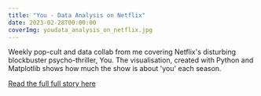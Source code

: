 ```yaml
---
title: "You - Data Analysis on Netflix"
date: 2023-02-28T00:00:00
coverImg: youdata_analysis_on_netflix.jpg
---
```


Weekly pop-cult and data collab from me covering Netflix's disturbing blockbuster psycho-thriller, You. The visualisation, created with Python and Matplotlib shows how much the show is about 'you' each season.

<!--more-->


[Read the full full story here](https://www.linkedin.com/posts/milan-janosov_visualisation-python-matplotlib-activity-7047462622253785089-L3DR/?utm_source=share&utm_medium=member_ios)
